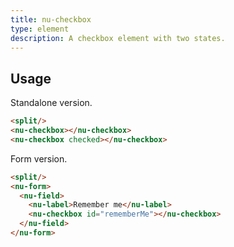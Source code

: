 ```yaml
---
title: nu-checkbox
type: element
description: A checkbox element with two states.
---
```


## Usage

Standalone version.

```html
<split/>
<nu-checkbox></nu-checkbox>
<nu-checkbox checked></nu-checkbox>
```

Form version.

```html
<split/>
<nu-form>
  <nu-field>
    <nu-label>Remember me</nu-label>
    <nu-checkbox id="rememberMe"></nu-checkbox>
  </nu-field>
</nu-form>
```
